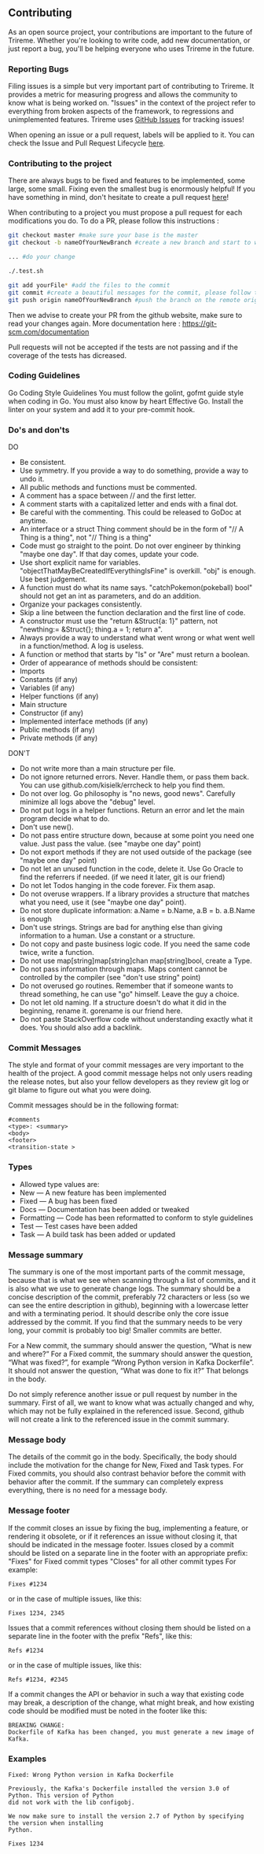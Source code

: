 Contributing
------------

As an open source project, your contributions are important to the future of Trireme. Whether you're looking to write code, add new documentation, or just report a bug, you'll be helping everyone who uses Trireme in the future.

### Reporting Bugs

Filing issues is a simple but very important part of contributing to Trireme. It provides a metric for measuring progress and allows the community to know what is being worked on. "Issues" in the context of the project refer to everything from broken aspects of the framework, to regressions and unimplemented features. Trireme uses [GitHub Issues](https://github.com/aporeto-inc/trireme-lib/issues) for tracking issues!

When opening an issue or a pull request, labels will be applied to it. You can check the Issue and Pull Request Lifecycle [here](https://github.com/aporeto-inc/trireme-lib/wiki/Issue-and-Pull-Request-Lifecycle).

### Contributing to the project

There are always bugs to be fixed and features to be implemented, some large, some small. Fixing even the smallest bug is enormously helpful! If you have something in mind, don't hesitate to create a pull request [here](https://github.com/aporeto-inc/trireme-lib/pulls)!

When contributing to a project you must propose a pull request for each modifications you do.
To do a PR, please follow this instructions :

```bash
git checkout master #make sure your base is the master
git checkout -b nameOfYourNewBranch #create a new branch and start to work locally on this branch

... #do your change

./.test.sh

git add yourFile* #add the files to the commit
git commit #create a beautiful messages for the commit, please follow the guideline below
git push origin nameOfYourNewBranch #push the branch on the remote origin
```

Then we advise to create your PR from the github website, make sure to read your changes again.
More documentation here : https://git-scm.com/documentation

Pull requests will not be accepted if the tests are not passing and if the coverage of the tests has dicreased.

### Coding Guidelines

Go Coding Style Guidelines
You must follow the golint, gofmt guide style when coding in Go. You must also know by heart Effective Go.
Install the linter on your system and add it to your pre-commit hook.

### Do's and don'ts

DO
* Be consistent.
* Use symmetry. If you provide a way to do something, provide a way to undo it.
* All public methods and functions must be commented.
* A comment has a space between // and the first letter.
* A comment starts with a capitalized letter and ends with a final dot.
* Be careful with the commenting. This could be released to GoDoc at anytime.
* An interface or a struct Thing comment should be in the form of "// A Thing is a thing", not "// Thing is a thing"
* Code must go straight to the point. Do not over engineer by thinking "maybe one day". If that day comes, update your code.
* Use short explicit name for variables. "objectThatMayBeCreatedIfEverythingIsFine" is overkill. "obj" is enough. Use best judgement.
* A function must do what its name says. "catchPokemon(pokeball) bool" should not get an int as parameters, and do an addition.
* Organize your packages consistently.
* Skip a line between the function declaration and the first line of code.
* A constructor must use the "return &Struct{a: 1}" pattern, not "newthing:= &Struct{}; thing.a = 1; return a".
* Always provide a way to understand what went wrong or what went well in a function/method. A log is useless.
* A function or method that starts by "Is" or "Are" must return a boolean.
* Order of appearance of methods should be consistent:
* Imports
* Constants (if any)
* Variables (if any)
* Helper functions (if any)
* Main structure
* Constructor (if any)
* Implemented interface methods (if any)
* Public methods (if any)
* Private methods (if any)

DON'T

* Do not write more than a main structure per file.
* Do not ignore returned errors. Never. Handle them, or pass them back. You can use github.com/kisielk/errcheck to help you find them.
* Do not over log. Go philosophy is "no news, good news". Carefully minimize all logs above the "debug" level.
* Do not put logs in a helper functions. Return an error and let the main program decide what to do.
* Don't use new().
* Do not pass entire structure down, because at some point you need one value. Just pass the value. (see "maybe one day" point)
* Do not export methods if they are not used outside of the package (see "maybe one day" point)
* Do not let an unused function in the code, delete it. Use Go Oracle to find the referrers if needed. (if we need it later, git is our friend)
* Do not let Todos hanging in the code forever. Fix them asap.
* Do not overuse wrappers. If a library provides a structure that matches what you need, use it  (see "maybe one day" point).
* Do not store duplicate information: a.Name = b.Name, a.B = b. a.B.Name is enough
* Don't use strings. Strings are bad for anything else than giving information to a human. Use a constant or a structure.
* Do not copy and paste business logic code. If you need the same code twice, write a function.
* Do not use map[string]map[string]chan map[string]bool, create a Type.
* Do not pass information through maps. Maps content cannot be controlled by the compiler (see "don't use string" point)
* Do not overused go routines. Remember that if someone wants to thread something, he can use "go" himself. Leave the guy a choice.
* Do not let old naming. If a structure doesn't do what it did in the beginning, rename it. gorename is our friend here.
* Do not paste StackOverflow code without understanding exactly what it does. You should also add a backlink.

### Commit Messages

The style and format of your commit messages are very important to the health of the project. A good commit message helps not only users reading the release notes, but also your fellow developers as they review git log or git blame to figure out what you were doing.

Commit messages should be in the following format:

```
#comments
<type>: <summary>
<body>
<footer>
<transition-state >
```

### Types

* Allowed type values are:
* New — A new feature has been implemented
* Fixed — A bug has been fixed
* Docs — Documentation has been added or tweaked
* Formatting — Code has been reformatted to conform to style guidelines
* Test — Test cases have been added
* Task — A build task has been added or updated

### Message summary

The summary is one of the most important parts of the commit message, because that is what we see when scanning through a list of commits, and it is also what we use to generate change logs.
The summary should be a concise description of the commit, preferably 72 characters or less (so we can see the entire description in github), beginning with a lowercase letter and with a terminating period. It should describe only the core issue addressed by the commit. If you find that the summary needs to be very long, your commit is probably too big! Smaller commits are better.

For a New commit, the summary should answer the question, “What is new and where?” For a Fixed commit, the summary should answer the question, “What was fixed?”, for example “Wrong Python version in Kafka Dockerfile”. It should not answer the question, “What was done to fix it?” That belongs in the body.

Do not simply reference another issue or pull request by number in the summary. First of all, we want to know what was actually changed and why, which may not be fully explained in the referenced issue. Second, github will not create a link to the referenced issue in the commit summary.

### Message body

The details of the commit go in the body. Specifically, the body should include the motivation for the change for New, Fixed and Task types. For Fixed commits, you should also contrast behavior before the commit with behavior after the commit.
If the summary can completely express everything, there is no need for a message body.

### Message footer

If the commit closes an issue by fixing the bug, implementing a feature, or rendering it obsolete, or if it references an issue without closing it, that should be indicated in the message footer.
Issues closed by a commit should be listed on a separate line in the footer with an appropriate prefix:
"Fixes" for Fixed commit types
"Closes" for all other commit types
For example:

```
Fixes #1234
```

or in the case of multiple issues, like this:

```
Fixes 1234, 2345
```

Issues that a commit references without closing them should be listed on a separate line in the footer with the prefix "Refs", like this:

```
Refs #1234
```

or in the case of multiple issues, like this:

```
Refs #1234, #2345
```

If a commit changes the API or behavior in such a way that existing code may break, a description of the change, what might break, and how existing code should be modified must be noted in the footer like this:

```
BREAKING CHANGE:
Dockerfile of Kafka has been changed, you must generate a new image of Kafka.
```

### Examples

```
Fixed: Wrong Python version in Kafka Dockerfile

Previously, the Kafka's Dockerfile installed the version 3.0 of Python. This version of Python
did not work with the lib configobj.

We now make sure to install the version 2.7 of Python by specifying the version when installing
Python.

Fixes 1234
```
